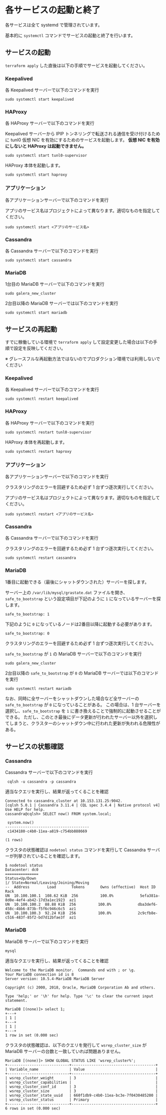 # 各サービスの起動と終了

各サービスは全て systemd で管理されています。

基本的に `systemctl` コマンドでサービスの起動と終了を行います。

## サービスの起動

`terraform apply` した直後は以下の手順でサービスを起動してください。

### Keepalived

各 Keepalived サーバーで以下のコマンドを実行

```
sudo systemctl start keepalived
```

### HAProxy

各 HAProxy サーバーで以下のコマンドを実行

Keepalived サーバーから IPIP トンネリングで転送される通信を受け付けるために
tunl0 仮想 NIC を有効にするためのサービスを起動します。
**仮想 NIC を有効にしないと HAProxy は起動できません。**

```
sudo systemctl start tunl0-supervisor
```

HAProxy 本体を起動します。

```
sudo systemctl start haproxy
```

### アプリケーション

各アプリケーションサーバーで以下のコマンドを実行

アプリのサービス名はプロジェクトによって異なります。適切なものを指定してください。

```
sudo systemctl start <アプリのサービス名>
```

### Cassandra

各 Cassandra サーバーで以下のコマンドを実行

```
sudo systemctl start cassandra
```

### MariaDB

1台目の MariaDB サーバーで以下のコマンドを実行

```
sudo galera_new_cluster
```

2台目以降の MariaDB サーバーでは以下のコマンドを実行

```
sudo systemctl start mariadb
```

## サービスの再起動

すでに稼働している環境で `terraform apply` して設定変更した場合は以下の手順で設定を反映してください。

※ グレースフルな再起動方法ではないのでプロダクション環境では利用しないでください

### Keepalived

各 Keepalived サーバーで以下のコマンドを実行

```
sudo systemctl restart keepalived
```

### HAProxy

各 HAProxy サーバーで以下のコマンドを実行

```
sudo systemctl restart tunl0-supervisor
```

HAProxy 本体を再起動します。

```
sudo systemctl restart haproxy
```

### アプリケーション

各アプリケーションサーバーで以下のコマンドを実行

クラスタリングのエラーを回避するため必ず 1 台ずつ逐次実行してください。

アプリのサービス名はプロジェクトによって異なります。適切なものを指定してください。

```
sudo systemctl restart <アプリのサービス名>
```

### Cassandra

各 Cassandra サーバーで以下のコマンドを実行

クラスタリングのエラーを回避するため必ず 1 台ずつ逐次実行してください。

```
sudo systemctl restart cassandra
```

### MariaDB

1番目に起動できる（最後にシャットダウンされた）サーバーを探します。

サーバー上の `/var/lib/mysql/grastate.dat` ファイルを開き、`safe_to_bootstrap` という設定項目が下記のように `1` になっているサーバーを探します。
```
safe_to_bootstrap: 1
```
下記のように `0` になっているノードは2番目以降に起動する必要があります。
```
safe_to_bootstrap: 0
```

クラスタリングのエラーを回避するため必ず 1 台ずつ逐次実行してください。

`safe_to_bootstrap` が `1` の MariaDB サーバーで以下のコマンドを実行

```
sudo galera_new_cluster
```

2台目以降の `safe_to_bootstrap` が `0` の MariaDB サーバーでは以下のコマンドを実行

```
sudo systemctl restart mariadb
```

なお、同時に全サーバーをシャットダウンした場合など全サーバーの `safe_to_bootstrap` が `0` になっていることがある。
この場合は、1 台サーバーを選択し、`safe_to_bootstrap` を `1` に書き換えることで強制的に起動させることができる。
ただし、このとき最後にデータ更新が行われたサーバー以外を選択してしまうと、クラスターのシャットダウン中に行われた更新が失われる危険性がある。


## サービスの状態確認

### Cassandra

Cassandra サーバーで以下のコマンドを実行

```
 cqlsh -u cassandra -p cassandra
```

適当なクエリを実行し、結果が返ってくることを確認

```
Connected to cassandra_cluster at 10.153.131.25:9042.
[cqlsh 5.0.1 | Cassandra 3.11.4 | CQL spec 3.4.4 | Native protocol v4]
Use HELP for help.
cassandra@cqlsh> SELECT now() FROM system.local;

 system.now()
--------------------------------------
 c1434180-c4b0-11ea-a819-c754bb888669

(1 rows)
```

クラスタの状態確認は `nodetool status` コマンドを実行して Cassandra サーバーが列挙されていることを確認します。

```
$ nodetool status
Datacenter: dc0
===============
Status=Up/Down
|/ State=Normal/Leaving/Joining/Moving
--  Address        Load       Tokens       Owns (effective)  Host ID                               Rack
UN  10.100.100.1  108.62 KiB  256          100.0%            5efa381a-8d0e-4ef4-ab42-17d3a1ec1923  az1
UN  10.100.100.2  88.88 KiB  256          100.0%            dba3def6-458c-4bb6-873b-f5f6c946c6c5  az1
UN  10.100.100.3  92.24 KiB  256          100.0%            2c9cfb8e-c516-483f-85f2-bd7d12bfae3f  az1
```

### MariaDB

MariaDB サーバーで以下のコマンドを実行

```
mysql
```

適当なクエリを実行し、結果が返ってくることを確認

```
Welcome to the MariaDB monitor.  Commands end with ; or \g.
Your MariaDB connection id is 8
Server version: 10.5.4-MariaDB MariaDB Server

Copyright (c) 2000, 2018, Oracle, MariaDB Corporation Ab and others.

Type 'help;' or '\h' for help. Type '\c' to clear the current input statement.

MariaDB [(none)]> select 1;
+---+
| 1 |
+---+
| 1 |
+---+
1 row in set (0.000 sec)
```

クラスタの状態確認は、以下のクエリを発行して `wsrep_cluster_size` が MariaDB サーバーの台数と一致していれば問題ありません。

```
MariaDB [(none)]> SHOW GLOBAL STATUS LIKE 'wsrep_cluster%';
+----------------------------+--------------------------------------+
| Variable_name              | Value                                |
+----------------------------+--------------------------------------+
| wsrep_cluster_weight       | 3                                    |
| wsrep_cluster_capabilities |                                      |
| wsrep_cluster_conf_id      | 3                                    |
| wsrep_cluster_size         | 3                                    |
| wsrep_cluster_state_uuid   | 660f1db9-c4b0-11ea-bc3e-7f0430485200 |
| wsrep_cluster_status       | Primary                              |
+----------------------------+--------------------------------------+
6 rows in set (0.000 sec)
```
